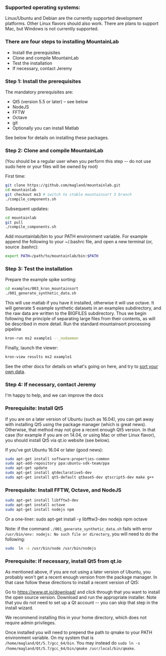 ### Supported operating systems:
Linux/Ubuntu and Debian are the currently supported development platforms. Other Linux flavors should also work. There are plans to support Mac, but Windows is not currently supported.

### There are four steps to installing MountainLab

* Install the prerequisites
* Clone and compile MountainLab
* Test the installation
* If necessary, contact Jeremy

### Step 1: Install the prerequisites

The mandatory prerequisites are:

* Qt5 (version 5.5 or later) – see below
* NodeJS
* FFTW
* Octave
* git
* Optionally you can install Matlab

See below for details on installing these packages.

### Step 2: Clone and compile MountainLab

(You should be a regular user when you perform this step -- do not use sudo here or your files will be owned by root)

First time:

```bash
git clone https://github.com/magland/mountainlab.git
cd mountainlab
git checkout ms3 # switch to stable mountainsort 3 branch
./compile_components.sh
```

Subsequent updates:

```bash
cd mountainlab
git pull
./compile_components.sh
```

Add mountainlab/bin to your PATH environment variable. For example append the following to your ~/.bashrc file, and open a new terminal (or, source .bashrc):

```bash
export PATH=/path/to/mountainlab/bin:$PATH
```

### Step 3: Test the installation

Prepare the example spike sorting:

```bash
cd examples/003_kron_mountainsort
./001_generate_synthetic_data.sh
```

This will use matlab if you have it installed, otherwise it will use octave. It will generate 5 example synthetic datasets in an examples subdirectory, and the raw data are written to the BIGFILES subdirectory. Thus we begin following the principle of separating large files from their contents, as will be described in more detail.
Run the standard mountainsort processing pipeline

```bash
kron-run ms2 example1 --_nodaemon
```

Finally, launch the viewer:

```bash
kron-view results ms2 example1
```

See the other docs for details on what's going on here, and try to [sort your own data](the_first_sort.md).

### Step 4: If necessary, contact Jeremy

I'm happy to help, and we can improve the docs

### Prerequisite: Install Qt5

If you are on a later version of Ubuntu (such as 16.04), you can get away with installing Qt5 using the package manager (which is great news). Otherwise, that method may not give a recent enough Qt5 version. In that case (for example if you are on 14.04, or using Mac or other Linux flavor), you should install Qt5 via qt.io website (see below).

If you've got Ubuntu 16.04 or later (good news):

```bash
sudo apt-get install software-properties-common
sudo apt-add-repository ppa:ubuntu-sdk-team/ppa
sudo apt-get update
sudo apt-get install qtdeclarative5-dev
sudo apt-get install qt5-default qtbase5-dev qtscript5-dev make g++
```

### Prerequisite: Install FFTW, Octave, and NodeJS

```bash
sudo apt-get install libfftw3-dev
sudo apt-get install octave
sudo apt-get install nodejs npm
```

Or a one-liner: sudo apt-get install -y libfftw3-dev nodejs npm octave

Note: if the command `./001_generate_synthetic_data.sh` fails with error `/usr/bin/env: nodejs: No such file or directory`, you will need to do the following:
```bash
sudo  ln -s /usr/bin/node /usr/bin/nodejs
```

### Prerequisite: If necessary, install Qt5 from qt.io

As mentioned above, if you are not using a later version of Ubuntu, you probably won't get a recent enough version from the package manager. In that case follow these directions to install a recent version of Qt5:

Go to https://www.qt.io/download/ and click through that you want to install the open source version. Download and run the appropriate installer. Note that you do not need to set up a Qt account -- you can skip that step in the install wizard.

We recommend installing this in your home directory, which does not require admin privileges.

Once installed you will need to prepend the path to qmake to your PATH environment variable. On my system that is `/home/magland/Qt/5.7/gcc_64/bin`.
You may instead do `sudo ln -s /home/magland/Qt/5.7/gcc_64/bin/qmake /usr/local/bin/qmake`.
